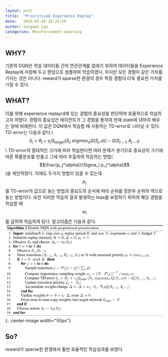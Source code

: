 ```yaml
---
layout: post
title:  "Prioritized Experience Replay"
date:   2018-03-20 18:31:59
author: Sungwon Lyu
categories: Reinforcement-Learning
---
```

## WHY? 
기존의 DQN은 학습 데이터들 간의 연관관계를 없애기 위하여 데이터들을 Experience Replay에 저장해 두고 랜덤으로 샘플하여 학습하였다. 하지만 모든 경험이 같은 가치를 가지는 것은 아니다. reward가 sparse한 환경의 경우 특정 경험이 더욱 중요한 가치를 가질 수 있다. 

## WHAT?
이를 위해 experience replay내에 있는 경험의 중요성을 판단하여 효율적으로 학습하고자 하였다. 경험의 중요성은 에이전트가 그 경험을 통하여 현재 state에 대하여 배우는 양에 비례한다. 이 값은 DQN에서 학습할 때 사용하는 TD-error로 나타날 수 있다. TD-error는 다음과 같다.\\
$$\delta_j = R_j + \gamma_jQ_{target}(S_j, argmax_a Q(S_j, a)) - Q(S_{j-1}, A_{j-1})$$\\
TD-error의 절대적인 크기에 따라 학습한다면 여러 문제가 생기므로 중요성의 크기에 따른 확률분포를 만들고 그에 따라 추출하여 학습하는 방법($$\frac{p_j^\alpha}{\Sigma_i p_j^\alpha}$$)을 제안하였다. 이에도 두가지 방법이 있을 수 있는데 $$p_j$$를 TD-error의 값으로 놓는 방법과 중요도의 순서에 따라 순위를 정한후 순위의 역으로 놓는 방법이다. 또한 이러한 학습의 결과 발생하는 bias를 보정하기 위하여 해당 경험을 학습할 때 $$w_i$$를 곱하여 학습하게 된다. 알고리즘은 다음과 같다. 
![img](/assets/images/preplay.png){: .center-image width="50px"}

## So?
reward가 sparse한 환경에서 훨씬 효율적인 학습성과를 보였다. 